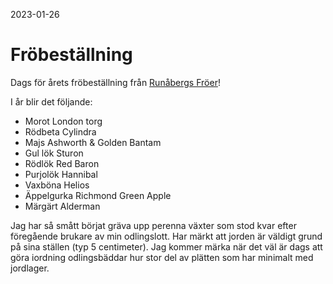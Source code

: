 2023-01-26

# Fröbeställning

Dags för årets fröbeställning från
[Runåbergs Fröer](https://www.runabergsfroer.se)!

I år blir det följande:

* Morot London torg
* Rödbeta Cylindra
* Majs Ashworth & Golden Bantam
* Gul lök Sturon
* Rödlök Red Baron
* Purjolök Hannibal
* Vaxböna Helios
* Äppelgurka Richmond Green Apple
* Märgärt Alderman

Jag har så smått börjat gräva upp perenna växter som stod kvar efter
föregående brukare av min odlingslott. Har märkt att jorden är väldigt
grund på sina ställen (typ 5 centimeter). Jag kommer märka när det väl
är dags att göra iordning odlingsbäddar hur stor del av plätten som
har minimalt med jordlager.
